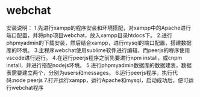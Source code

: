 # webchat
安装说明：
1.先进行xampp的程序安装和环境搭配，对xampp中的Apache进行端口配置，并将php项目webchat，放入xampp目录htdocs下。
2.进行phpmyadmin的下载安装，然后结合xampp，进行mysql的端口配置，搭建数据库的环境。
3.主程序webchat使用sublime软件进行编辑，而peerjs的程序使用vscode进行运行。
4.在运行peerjs程序之前先要进行npm install，或cnpm install，并进行搭配nodejs环境。
5.进行phpmyadmin数据库的数据建表，数据表需要建立两个，分别为users和messages。
6.运行peerjs程序，执行代码:node peerjs
7.打开运行xampp，运行Apache和mysql，启动成功后，便可运行webchat程序
